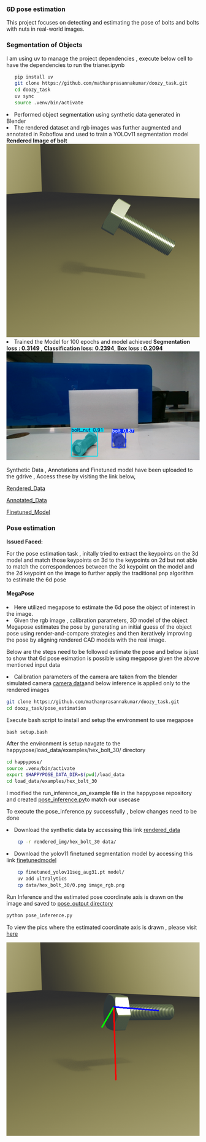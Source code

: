 <h3> 6D pose estimation </h3>

This project focuses on detecting and estimating the pose of bolts and bolts with nuts in real-world images.

<h3>Segmentation of Objects</h3>
<p>I am using uv to manage the project dependencies , execute below cell to have the dependencies to run the trianer.ipynb</p>

```bash
   pip install uv 
   git clone https://github.com/mathanprasannakumar/doozy_task.git 
   cd doozy_task 
   uv sync
   source .venv/bin/activate 
```

<li>Performed object segmentation using synthetic data generated in Blender
</li>
<li>The rendered dataset and rgb images was further augmented and annotated in Roboflow and used to train a YOLOv11 segmentation model</li>
<b>Rendered Image of bolt</b>
<img src="blender/bolt_rendered.png">
<li>Trained the Model for 100 epochs and model achieved  
    <b>Segmentation loss : 0.3149 </b>,
    <b>Classification loss: 0.2394</b>,
    <b>Box loss : 0.2094</b>
</li>
<img src="segmented_image.png">
<br>
<p>Synthetic Data , Annotations and Finetuned model have been uploaded to the gdrive , Access these by visiting the link below,</p>
<p><a href="https://drive.google.com/file/d/1molFx3tc0kM8Ml556lgfUZnca4NA8Mb1/view?usp=sharing">Rendered_Data</a></p>

<p><a href="https://drive.google.com/file/d/1g1tKsNgLBBTj27SUPtZNDjCUz6eOHHXH/view?usp=sharing">Annotated_Data</a></p>

<a href="https://drive.google.com/file/d/16iMYy3stizs-HdJ9tyw3Ry0IHECYlLT1/view?usp=sharing">Finetuned_Model</a>

<h3> Pose estimation</h3>

<b>Issued Faced:</b><p> For the pose estimation task , initally tried to extract the keypoints on the 3d model and match those keypoints on 3d to the keypoints on 2d but not able to match the correspondences between the 3d keypoint on the model and the 2d keypoint on the image to further apply the traditional pnp algorithm to estimate the 6d pose</p>

<h4>MegaPose</h4>

<li>Here utilized megapose to estimate the 6d pose the object of interest in the image.
</li>
<li>Given the rgb image , calibration parameters, 3D model of the object Megapose estimates the pose by generating an initial guess of the object pose using render-and-compare strategies and then iteratively improving the pose by aligning rendered CAD models with the real image.</li>

<p>Below are the steps need to be followed estimate the pose and below is just to show that 6d pose esimation is possible using megapose given the above mentioned input data</p>

<li>Calibration parameters of the camera are taken from the blender simulated camera <a href="/blender/camera_data.json">camera data</a>and below inference is applied only to the rendered images</li>

```bash
git clone https://github.com/mathanprasannakumar/doozy_task.git
cd doozy_task/pose_estimation
```
<p>Execute bash script to install and setup the environment to use megapose</p>

```
bash setup.bash
```
<p>After the environment is setup navgate to the happypose/load_data/examples/hex_bolt_30/ directory</p>

```bash
cd happypose/
source .venv/bin/activate 
export $HAPPYPOSE_DATA_DIR=$(pwd)/load_data
cd load_data/examples/hex_bolt_30
```

<p>I modified the run_inference_on_example file in the happypose repository and created <a href="/pose_estimation/pose_inference.py">pose_inference.py</a>to match our usecase </p>

To execute the pose_inference.py successfully , below changes need to be done  

<li>Download the synthetic data by accessing this link <a href="https://drive.google.com/uc?export=download&id=1molFx3tc0kM8Ml556lgfUZnca4NA8Mb1">rendered_data</a></li>

```bash
    cp -r rendered_img/hex_bolt_30 data/
```

<li> Download the yolov11 finetuned segmentation model by accessing this link <a href="https://drive.google.com/uc?export=download&id=16iMYy3stizs-HdJ9tyw3Ry0IHECYlLT1">finetunedmodel</a></li>

```bash
    cp finetuned_yolov11seg_aug31.pt model/
    uv add ultralytics
    cp data/hex_bolt_30/0.png image_rgb.png
```

<p>Run Inference  and the estimated pose coordinate axis is drawn on the image and saved to <a href="/pose_estimation/happypose/load_data/examples/hex_bolt_30/pose_output/pose_output">pose_output directory</a></p>

```bash
python pose_inference.py
```

To view the pics where the estimated coordinate axis is drawn , please visit <a href="https://drive.google.com/drive/folders/1022yCX8FGsnGXZKbB2adqcw6d79nW-2d?usp=sharing">here </a>


<img src="pose_estimate.png"></img>



